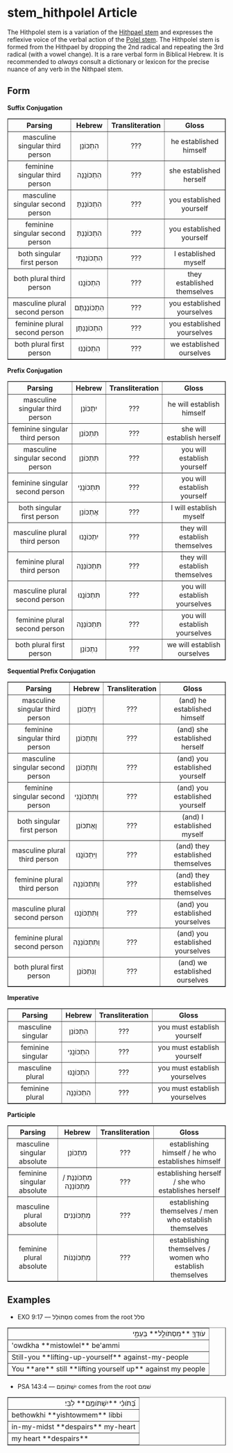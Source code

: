 # stem_hithpolel Article
The Hithpolel stem is a variation of the [Hithpael stem](https://git.door43.org/Door43/en-uhg/src/master/content/stem_hithpael/02.md) and expresses the reflexive voice of the verbal action of the [Polel stem](https://git.door43.org/Door43/en-uhg/src/master/content/stem_polel/02.md).  The Hithpolel stem is formed from the Hithpael by dropping the 2nd radical and repeating the 3rd radical (with a vowel change).  It is a rare verbal form in Biblical Hebrew.  It is recommended to *always* consult a dictionary or lexicon for the precise nuance of any verb in the Nithpael stem. 

## Form

**Suffix Conjugation**
<table border="1" class="docutils">
<tr class="row-odd"><th>Parsing</th><th>Hebrew</th><th>Transliteration</th><th>Gloss</th>
</tr>
<tr class="row-even" align="center"><td>masculine singular third person</td><td>הִתְכּוֹנֵן</td><td>???</td><td>he established himself</td>
</tr>
<tr class="row-odd" align="center"><td>feminine singular third person</td><td>הִתְכּוֹנֲנָה</td><td>???</td><td>she established herself</td>
</tr>
<tr class="row-even" align="center"><td>masculine singular second person</td><td>הִתְכּוֹנַנְתָּ</td><td>???</td><td>you established yourself</td>
</tr>
<tr class="row-odd" align="center"><td>feminine singular second person</td><td>הִתְכּוֹנַנְתְּ</td><td>???</td><td>you established yourself</td>
</tr>
<tr class="row-even" align="center"><td>both singular first person</td><td>הִתְכּוֹנַנְתִּי</td><td>???</td><td>I established myself</td>
</tr>
<tr class="row-odd" align="center"><td>both plural third person</td><td>הִתְכּוֹנֲנוּ</td><td>???</td><td>they established themselves</td>
</tr>
<tr class="row-even" align="center"><td>masculine plural second person</td><td>הִתְכּוֹנַנְתֶּם</td><td>???</td><td>you established yourselves</td>
</tr>
<tr class="row-odd" align="center"><td>feminine plural second person</td><td>הִתְכּוֹנַנְתֶּן</td><td>???</td><td>you established yourselves</td>
</tr>
<tr class="row-even" align="center"><td>both plural first person</td><td>הִתְכּוֹנַנּוּ</td><td>???</td><td>we established ourselves</td>
</tr>
</tbody>
</table>

**Prefix Conjugation**
<table border="1" class="docutils">
<tr class="row-odd"><th>Parsing</th><th>Hebrew</th><th>Transliteration</th><th>Gloss</th>
</tr>
<tr class="row-even" align="center"><td>masculine singular third person</td><td>יִתְכּוֹנֵן</td><td>???</td><td>he will establish himself</td>
</tr>
<tr class="row-odd" align="center"><td>feminine singular third person</td><td>תִּתְכּוֹנֵן</td><td>???</td><td>she will establish herself</td>
</tr>
<tr class="row-even" align="center"><td>masculine singular second person</td><td>תִּתְכּוֹנֵן</td><td>???</td><td>you will establish yourself</td>
</tr>
<tr class="row-odd" align="center"><td>feminine singular second person</td><td>תִּתְכּוֹנֲנִי</td><td>???</td><td>you will establish yourself</td>
</tr>
<tr class="row-even" align="center"><td>both singular first person</td><td>אֶתְכּוֹנֵן</td><td>???</td><td>I will establish myself</td>
</tr>
<tr class="row-odd" align="center"><td>masculine plural third person</td><td>יִתְכּוֹנֲנוּ</td><td>???</td><td>they will establish themselves</td>
</tr>
<tr class="row-even" align="center"><td>feminine plural third person</td><td>תִּתְכּוֹנֵנָּה</td><td>???</td><td>they will establish themselves</td>
</tr>
<tr class="row-odd" align="center"><td>masculine plural second person</td><td>תִּתְכּוֹנֲנוּ</td><td>???</td><td>you will establish yourselves</td>
</tr>
<tr class="row-even" align="center"><td>feminine plural second person</td><td>תִּתְכּוֹנֵנָּה</td><td>???</td><td>you will establish yourselves</td>
</tr>
<tr class="row-odd" align="center"><td>both plural first person</td><td>נִתְכּוֹנֵן</td><td>???</td><td>we will establish ourselves</td>
</tr>
</tbody>
</table>

**Sequential Prefix Conjugation**
<table border="1" class="docutils">
<tr class="row-odd"><th>Parsing</th><th>Hebrew</th><th>Transliteration</th><th>Gloss</th>
</tr>
<tr class="row-even" align="center"><td>masculine singular third person</td><td>וַיִּתְכּוֹנֵן</td><td>???</td><td>(and) he established himself</td>
</tr>
<tr class="row-odd" align="center"><td>feminine singular third person</td><td>וַתִּתְכּוֹנֵן</td><td>???</td><td>(and) she established herself</td>
</tr>
<tr class="row-even" align="center"><td>masculine singular second person</td><td>וַתִּתְכּוֹנֵן</td><td>???</td><td>(and) you established yourself</td>
</tr>
<tr class="row-odd" align="center"><td>feminine singular second person</td><td>וַתִּתְכּוֹנֲנִי</td><td>???</td><td>(and) you established yourself</td>
</tr>
<tr class="row-even" align="center"><td>both singular first person</td><td>וָאֶתכּוֹנֵן</td><td>???</td><td>(and) I established myself</td>
</tr>
<tr class="row-odd" align="center"><td>masculine plural third person</td><td>וַיִּתְכּוֹנֲנוּ</td><td>???</td><td>(and) they established themselves</td>
</tr>
<tr class="row-even" align="center"><td>feminine plural third person</td><td>וַתִּתְכּוֹנֵנָּה</td><td>???</td><td>(and) they established themselves</td>
</tr>
<tr class="row-odd" align="center"><td>masculine plural second person</td><td>וַתִּתְכּוֹנֲנוּ</td><td>???</td><td>(and) you established yourselves</td>
</tr>
<tr class="row-even" align="center"><td>feminine plural second person</td><td>וַתִּתְכּוֹנֵנָּה</td><td>???</td><td>(and) you established yourselves</td>
</tr>
<tr class="row-odd" align="center"><td>both plural first person</td><td>וַנִּתְכּוֹנֵן</td><td>???</td><td>(and) we established ourselves</td>
</tr>
</tbody>
</table>

**Imperative**
<table border="1" class="docutils">
<tr class="row-odd"><th>Parsing</th><th>Hebrew</th><th>Transliteration</th><th>Gloss</th>
</tr>
<tr class="row-even" align="center"><td>masculine singular</td><td>הִתְכּוֹנֵן</td><td>???</td><td>you must establish yourself</td>
</tr>
<tr class="row-odd" align="center"><td>feminine singular</td><td>הִתְכּוֹנֲנִי</td><td>???</td><td>you must establish yourself</td>
</tr>
<tr class="row-even" align="center"><td>masculine plural</td><td>הִתְכּוֹנֲנוּ</td><td>???</td><td>you must establish yourselves</td>
</tr>
<tr class="row-odd" align="center"><td>feminine plural</td><td>הִתְכּוֹנֵנָּה</td><td>???</td><td>you must establish yourselves</td>
</tr>
</tbody>
</table>

**Participle**
<table border="1" class="docutils">
<tr class="row-odd"><th>Parsing</th><th>Hebrew</th><th>Transliteration</th><th>Gloss</th>
</tr>
<tr class="row-even" align="center"><td>masculine singular absolute</td><td>מִתְכּוֹנֵן</td><td>???</td><td>establishing himself / he who establishes himself</td>
</tr>
<tr class="row-odd" align="center"><td>feminine singular absolute</td><td>מִתְכּוֹנְנֶת / מִתְכּוֹנְנָה</td><td>???</td><td>establishing herself / she who establishes herself</td>
</tr>
<tr class="row-even" align="center"><td>masculine plural absolute</td><td>מִתְכּוֹנְנִים</td><td>???</td><td>establishing themselves / men who establish themselves</td>
</tr>
<tr class="row-odd" align="center"><td>feminine plural absolute</td><td>מִתְכּוֹנְנוֹת</td><td>???</td><td>establishing themselves / women who establish themselves</td>
</tr>
</tbody>
</table>

## Examples

* EXO 9:17 –– מִסְתּוֹלֵל comes from the root סלל
<table border="1" class="docutils">
<colgroup>
<col width="100%" />
</colgroup>
<tbody valign="top">
<tr class="row-odd" align="right"><td>עֹודְךָ֖ **מִסְתֹּולֵ֣ל** בְּעַמִּ֑י</td>
</tr>
<tr class="row-even"><td>'owdkha **mistowlel** be'ammi</td>
</tr>
<tr class="row-odd"><td>Still-you **lifting-up-yourself** against-my-people</td>
</tr>
<tr class="row-even"><td>You **are** still **lifting yourself up** against my people</td>
</tr>
</tbody>
</table>

* PSA 143:4 –– יִשְׁתּוֹמֵם comes from the root שׁמם
<table border="1" class="docutils">
<colgroup>
<col width="100%" />
</colgroup>
<tbody valign="top">
<tr class="row-odd" align="right"><td>בְּ֝תֹוכִ֗י **יִשְׁתֹּומֵ֥ם** לִבִּֽי׃</td>
</tr>
<tr class="row-even"><td>bethowkhi **yishtowmem** libbi</td>
</tr>
<tr class="row-odd"><td>in-my-midst **despairs** my-heart</td>
</tr>
<tr class="row-even"><td>my heart **despairs**</td>
</tr>
</tbody>
</table>